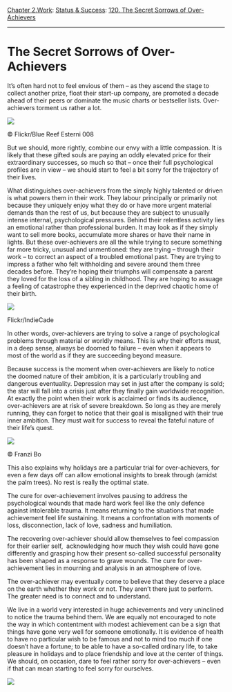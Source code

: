 [Chapter 2.Work](https://www.theschooloflife.com/thebookoflife/category/work/): [Status & Success](https://www.theschooloflife.com/thebookoflife/category/work/status-and-success/): [120. The Secret Sorrows of Over-Achievers](https://www.theschooloflife.com/thebookoflife/the-secret-sorrows-of-over-achievers/)

* * *

# The Secret Sorrows of Over-Achievers

It’s often hard not to feel envious of them – as they ascend the stage to collect another prize, float their start-up company, are promoted a decade ahead of their peers or dominate the music charts or bestseller lists. Over-achievers torment us rather a lot.

 ![](https://www.theschooloflife.com/thebookoflife/wp-content/uploads/2018/03/15529856689_4c1ff67f11_z.jpg)

© Flickr/Blue Reef Esterni 008

But we should, more rightly, combine our envy with a little compassion. It is likely that these gifted souls are paying an oddly elevated price for their extraordinary successes, so much so that – once their full psychological profiles are in view – we should start to feel a bit sorry for the trajectory of their lives.

What distinguishes over-achievers from the simply highly talented or driven is what powers them in their work. They labour principally or primarily not because they uniquely enjoy what they do or have more urgent material demands than the rest of us, but because they are subject to unusually intense internal, psychological pressures. Behind their relentless activity lies an emotional rather than professional burden. It may look as if they simply want to sell more books, accumulate more shares or have their name in lights. But these over-achievers are all the while trying to secure something far more tricky, unusual and unmentioned: they are trying – through their work – to correct an aspect of a troubled emotional past. They are trying to impress a father who felt withholding and severe around them three decades before. They’re hoping their triumphs will compensate a parent they loved for the loss of a sibling in childhood. They are hoping to assuage a feeling of catastrophe they experienced in the deprived chaotic home of their birth.

 ![](https://www.theschooloflife.com/thebookoflife/wp-content/uploads/2018/03/33770338113_526d607ec8_z-2.jpg)

Flickr/IndieCade

In other words, over-achievers are trying to solve a range of psychological problems through material or worldly means. This is why their efforts must, in a deep sense, always be doomed to failure – even when it appears to most of the world as if they are succeeding beyond measure.

Because success is the moment when over-achievers are likely to notice the doomed nature of their ambition, it is a particularly troubling and dangerous eventuality. Depression may set in just after the company is sold; the star will fall into a crisis just after they finally gain worldwide recognition. At exactly the point when their work is acclaimed or finds its audience, over-achievers are at risk of severe breakdown. So long as they are merely running, they can forget to notice that their goal is misaligned with their true inner ambition. They must wait for success to reveal the fateful nature of their life’s quest.

 ![](https://www.theschooloflife.com/thebookoflife/wp-content/uploads/2018/03/sorrows-main-image.jpg)

© Franzi Bo

This also explains why holidays are a particular trial for over-achievers, for even a few days off can allow emotional insights to break through (amidst the palm trees). No rest is really the optimal state.

The cure for over-achievement involves pausing to address the psychological wounds that made hard work feel like the only defence against intolerable trauma. It means returning to the situations that made achievement feel life sustaining. It means a confrontation with moments of loss, disconnection, lack of love, sadness and humiliation.

The recovering over-achiever should allow themselves to feel compassion for their earlier self, &nbsp;acknowledging how much they wish could have gone differently and grasping how their present so-called successful personality has been shaped as a response to grave wounds. The cure for over-achievement lies in mourning and analysis in an atmosphere of love.

The over-achiever may eventually come to believe that they deserve a place on the earth whether they work or not. They aren’t there just to perform. The greater need is to connect and to understand.

We live in a world very interested in huge achievements and very uninclined to notice the trauma behind them. We are equally not encouraged to note the way in which contentment with modest achievement can be a sign that things have gone very well for someone emotionally. It is evidence of health to have no particular wish to be famous and not to mind too much if one doesn’t have a fortune; to be able to have a so-called ordinary life, to take pleasure in holidays and to place friendship and love at the center of things. We should, on occasion, dare to feel rather sorry for over-achievers – even if that can mean starting to feel sorry for ourselves.

[![](https://img.youtube.com/vi/8egCkIdwdf4/0.jpg)](https://www.youtube.com/embed/8egCkIdwdf4 '')
